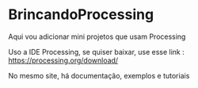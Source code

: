 # BrincandoProcessing
Aqui vou adicionar mini projetos que usam Processing

Uso a IDE Processing, se quiser baixar, use esse link : https://processing.org/download/

No mesmo site, há documentação, exemplos e tutoriais
